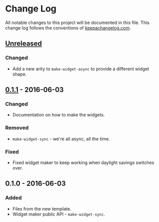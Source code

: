 # Change Log
All notable changes to this project will be documented in this file. This change log follows the conventions of [keepachangelog.com](http://keepachangelog.com/).

## [Unreleased]
### Changed
- Add a new arity to `make-widget-async` to provide a different widget shape.

## [0.1.1] - 2016-06-03
### Changed
- Documentation on how to make the widgets.

### Removed
- `make-widget-sync` - we're all async, all the time.

### Fixed
- Fixed widget maker to keep working when daylight savings switches over.

## 0.1.0 - 2016-06-03
### Added
- Files from the new template.
- Widget maker public API - `make-widget-sync`.

[Unreleased]: https://github.com/your-name/slack-cmds/compare/0.1.1...HEAD
[0.1.1]: https://github.com/your-name/slack-cmds/compare/0.1.0...0.1.1
